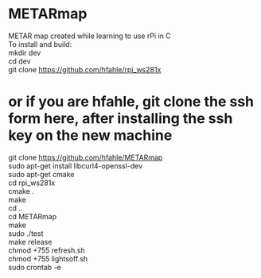 # METARmap
METAR map created while learning to use rPi in C  
To install and build:  
mkdir dev  
cd dev  
git clone https://github.com/hfahle/rpi_ws281x
# or if you are hfahle, git clone the ssh form here, after installing the ssh key on the new machine  
git clone https://github.com/hfahle/METARmap  
sudo apt-get install libcurl4-openssl-dev  
sudo apt-get cmake  
cd rpi_ws281x  
cmake .  
make  
cd ..  
cd METARmap  
make  
sudo ./test  
make release  
chmod +755 refresh.sh  
chmod +755 lightsoff.sh  
sudo crontab -e  
